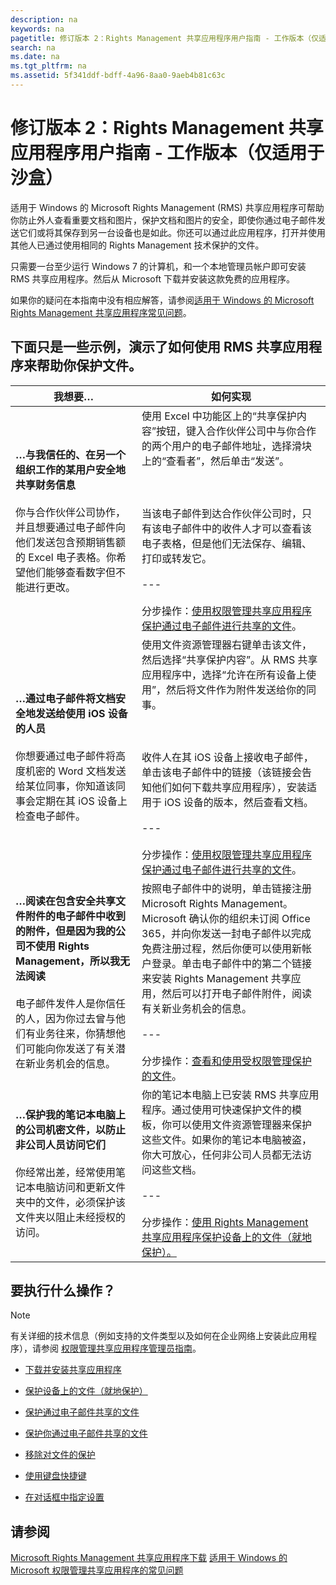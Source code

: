 ```yaml
---
description: na
keywords: na
pagetitle: 修订版本 2：Rights Management 共享应用程序用户指南 - 工作版本（仅适用于沙盒）
search: na
ms.date: na
ms.tgt_pltfrm: na
ms.assetid: 5f341ddf-bdff-4a96-8aa0-9aeb4b81c63c
---
```

# 修订版本 2：Rights Management 共享应用程序用户指南 - 工作版本（仅适用于沙盒）
适用于 Windows 的 Microsoft Rights Management (RMS) 共享应用程序可帮助你防止外人查看重要文档和图片，保护文档和图片的安全，即使你通过电子邮件发送它们或将其保存到另一台设备也是如此。你还可以通过此应用程序，打开并使用其他人已通过使用相同的 Rights Management 技术保护的文件。

只需要一台至少运行 Windows 7 的计算机，和一个本地管理员帐户即可安装 RMS 共享应用程序。然后从 Microsoft 下载并安装这款免费的应用程序。

如果你的疑问在本指南中没有相应解答，请参阅[适用于 Windows 的 Microsoft Rights Management 共享应用程序常见问题](http://go.microsoft.com/fwlink/?LinkId=303971)。

## <a name="BKMK_SharingExamples"></a>下面只是一些示例，演示了如何使用 RMS 共享应用程序来帮助你保护文件。

|我想要…|如何实现|
|--------|--------|
|**…与我信任的、在另一个组织工作的某用户安全地共享财务信息**<br /><br />你与合作伙伴公司协作，并且想要通过电子邮件向他们发送包含预期销售额的 Excel 电子表格。你希望他们能够查看数字但不能进行更改。|使用 Excel 中功能区上的“共享保护内容”按钮，键入合作伙伴公司中与你合作的两个用户的电子邮件地址，选择滑块上的“查看者”，然后单击“发送”。<br /><br /><br /><br />当该电子邮件到达合作伙伴公司时，只有该电子邮件中的收件人才可以查看该电子表格，但是他们无法保存、编辑、打印或转发它。<br /><br />---<br /><br />分步操作：[使用权限管理共享应用程序保护通过电子邮件进行共享的文件](../Topic/Protect_a_file_that_you_share_by_email_by_using_the_Rights_Management_sharing_application.md)。|
|**…通过电子邮件将文档安全地发送给使用 iOS 设备的人员**<br /><br />你想要通过电子邮件将高度机密的 Word 文档发送给某位同事，你知道该同事会定期在其 iOS 设备上检查电子邮件。|使用文件资源管理器右键单击该文件，然后选择“共享保护内容”。从 RMS 共享应用程序中，选择“允许在所有设备上使用”，然后将文件作为附件发送给你的同事。<br /><br /><br /><br />收件人在其 iOS 设备上接收电子邮件，单击该电子邮件中的链接（该链接会告知他们如何下载共享应用程序），安装适用于 iOS 设备的版本，然后查看文档。<br /><br />---<br /><br />分步操作：[使用权限管理共享应用程序保护通过电子邮件进行共享的文件](../Topic/Protect_a_file_that_you_share_by_email_by_using_the_Rights_Management_sharing_application.md)。|
|**…阅读在包含安全共享文件附件的电子邮件中收到的附件，但是因为我的公司不使用 Rights Management，所以我无法阅读**<br /><br />电子邮件发件人是你信任的人，因为你过去曾与他们有业务往来，你猜想他们可能向你发送了有关潜在新业务机会的信息。|按照电子邮件中的说明，单击链接注册 Microsoft Rights Management。Microsoft 确认你的组织未订阅 Office 365，并向你发送一封电子邮件以完成免费注册过程，然后你便可以使用新帐户登录。单击电子邮件中的第二个链接来安装 Rights Management 共享应用，然后可以打开电子邮件附件，阅读有关新业务机会的信息。<br /><br />---<br /><br />分步操作：[查看和使用受权限管理保护的文件](../Topic/View_and_use_files_that_have_been_protected_by_Rights_Management.md)。|
|**…保护我的笔记本电脑上的公司机密文件，以防止非公司人员访问它们**<br /><br />你经常出差，经常使用笔记本电脑访问和更新文件夹中的文件，必须保护该文件夹以阻止未经授权的访问。|你的笔记本电脑上已安装 RMS 共享应用程序。通过使用可快速保护文件的模板，你可以使用文件资源管理器来保护这些文件。如果你的笔记本电脑被盗，你大可放心，任何非公司人员都无法访问这些文档。<br /><br />---<br /><br />分步操作：[使用 Rights Management 共享应用程序保护设备上的文件（就地保护）。](../Topic/Protect_a_file_on_a_device__protect_in-place__by_using_the_Rights_Management_sharing_application.md)|

## <a name="BKMK_SharingInstructions"></a>要执行什么操作？
> [!NOTE]
> 有关详细的技术信息（例如支持的文件类型以及如何在企业网络上安装此应用程序），请参阅 [权限管理共享应用程序管理员指南](../Topic/Rights_Management_sharing_application_administrator_guide.md)。

-   [下载并安装共享应用程序](http://sandboxtechnetstage.redmond.corp.microsoft.com/library/dn419481%28v=ws.10%29.aspx)

-   [保护设备上的文件（就地保护）](http://sandboxtechnetstage.redmond.corp.microsoft.com/library/dn419482%28v=ws.10%29.aspx)

-   [保护通过电子邮件共享的文件](http://sandboxtechnetstage.redmond.corp.microsoft.com/library/dn419483%28v=ws.10%29.aspx)

-   [保护你通过电子邮件共享的文件](http://sandboxtechnetstage.redmond.corp.microsoft.com/library/dn419489%28v=ws.10%29.aspx)

-   [移除对文件的保护](http://sandboxtechnetstage.redmond.corp.microsoft.com/library/dn419488%28v=ws.10%29.aspx)

-   [使用键盘快捷键](http://sandboxtechnetstage.redmond.corp.microsoft.com/library/dn419487%28v=ws.10%29.aspx)

-   [在对话框中指定设置](http://sandboxtechnetstage.redmond.corp.microsoft.com/library/dn419484%28v=ws.10%29.aspx)

## 请参阅
[Microsoft Rights Management 共享应用程序下载](http://go.microsoft.com/fwlink/?LinkId=303970)
 [适用于 Windows 的 Microsoft 权限管理共享应用程序的常见问题](http://go.microsoft.com/fwlink/?LinkId=303971)

